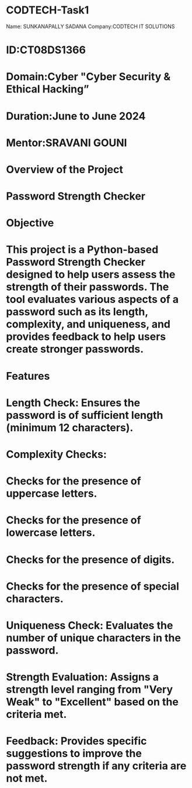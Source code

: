 # CODTECH-Task1
 Name: SUNKANAPALLY SADANA
                                                                                                                                                                                           Company:CODTECH IT SOLUTIONS
# ID:CT08DS1366
# Domain:Cyber "Cyber Security & Ethical Hacking”
# Duration:June to June 2024
# Mentor:SRAVANI GOUNI
# Overview of the Project
# Password Strength Checker
# Objective
# This project is a Python-based Password Strength Checker designed to help users assess the strength of their passwords. The tool evaluates various aspects of a password such as its length, complexity, and uniqueness, and provides feedback to help users create stronger passwords.

# Features
# Length Check: Ensures the password is of sufficient length (minimum 12 characters).
# Complexity Checks:
# Checks for the presence of uppercase letters.
# Checks for the presence of lowercase letters.
# Checks for the presence of digits.
# Checks for the presence of special characters.
# Uniqueness Check: Evaluates the number of unique characters in the password.
# Strength Evaluation: Assigns a strength level ranging from "Very Weak" to "Excellent" based on the criteria met.
# Feedback: Provides specific suggestions to improve the password strength if any criteria are not met.
